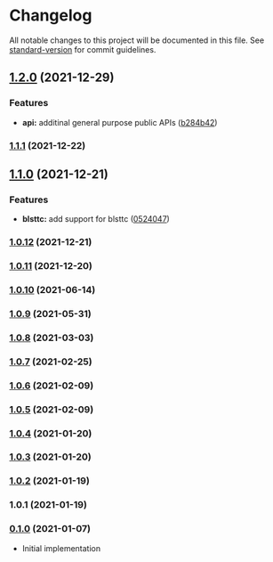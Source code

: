 # Changelog

All notable changes to this project will be documented in this file. See [standard-version](https://github.com/conventional-changelog/standard-version) for commit guidelines.

## [1.2.0](https://github.com/maidsafe/brb_membership/compare/v1.1.1...v1.2.0) (2021-12-29)


### Features

* **api:** additinal general purpose public APIs ([b284b42](https://github.com/maidsafe/brb_membership/commit/b284b42ee6ec169dd6fafefcda2ae45a2e8475eb))

### [1.1.1](https://github.com/maidsafe/brb_membership/compare/v1.1.0...v1.1.1) (2021-12-22)

## [1.1.0](https://github.com/maidsafe/brb_membership/compare/v1.0.12...v1.1.0) (2021-12-21)


### Features

* **blsttc:** add support for blsttc ([0524047](https://github.com/maidsafe/brb_membership/commit/0524047047506898373853698c77268c2fc19cf7))

### [1.0.12](https://github.com/maidsafe/brb_membership/compare/v1.0.11...v1.0.12) (2021-12-21)

### [1.0.11](https://github.com/maidsafe/brb_membership/compare/v1.0.10...v1.0.11) (2021-12-20)

### [1.0.10](https://github.com/maidsafe/brb_membership/compare/v1.0.9...v1.0.10) (2021-06-14)

### [1.0.9](https://github.com/maidsafe/brb_membership/compare/v1.0.8...v1.0.9) (2021-05-31)

### [1.0.8](https://github.com/maidsafe/brb_membership/compare/v1.0.7...v1.0.8) (2021-03-03)

### [1.0.7](https://github.com/maidsafe/brb_membership/compare/v1.0.6...v1.0.7) (2021-02-25)

### [1.0.6](https://github.com/maidsafe/brb_membership/compare/v1.0.5...v1.0.6) (2021-02-09)

### [1.0.5](https://github.com/maidsafe/brb_membership/compare/v1.0.4...v1.0.5) (2021-02-09)

### [1.0.4](https://github.com/maidsafe/brb_membership/compare/v1.0.3...v1.0.4) (2021-01-20)

### [1.0.3](https://github.com/maidsafe/brb_membership/compare/v1.0.2...v1.0.3) (2021-01-20)

### [1.0.2](https://github.com/maidsafe/brb_membership/compare/v1.0.1...v1.0.2) (2021-01-19)

### 1.0.1 (2021-01-19)

### [0.1.0](https://github.com/maidsafe/sn_launch_tool/compare/v0.1.0...v0.1.0) (2021-01-07)
* Initial implementation
